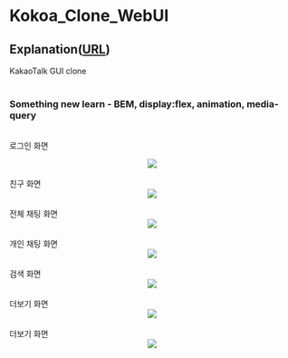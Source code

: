 # Kokoa_Clone_WebUI

## Explanation([URL](https://jysohn0825.github.io/kokoaclone/))

KakaoTalk GUI clone<br>
<br>
### Something new learn - BEM, display:flex, animation, media-query <br>
<br>로그인 화면<br>
<center><img src="https://user-images.githubusercontent.com/43517509/95930715-2d707400-0e02-11eb-8d1a-e5a1eb6aca1e.png"></center>
<br>친구 화면<br>
<center><img src="https://user-images.githubusercontent.com/43517509/95930724-34978200-0e02-11eb-9719-dbba2447f514.png"></center>
<br>전체 채팅 화면<br>
<center><img src="https://user-images.githubusercontent.com/43517509/95930735-3cefbd00-0e02-11eb-8f8f-c984172cae5d.png"></center>
<br>개인 채팅 화면<br>
<center><img src="https://user-images.githubusercontent.com/43517509/95930744-424d0780-0e02-11eb-935f-10cc4b3a957f.png"></center>
<br>검색 화면<br>
<center><img src="https://user-images.githubusercontent.com/43517509/95930755-47aa5200-0e02-11eb-9a82-159e6b6c98ac.png"></center>
<br>더보기 화면<br>
<center><img src="https://user-images.githubusercontent.com/43517509/95930762-4d079c80-0e02-11eb-9561-1c7958088f12.png"></center>
<br>더보기 화면<br>
<center><img src="https://user-images.githubusercontent.com/43517509/95930771-52fd7d80-0e02-11eb-9729-42d6c00580b5.png"></center>
